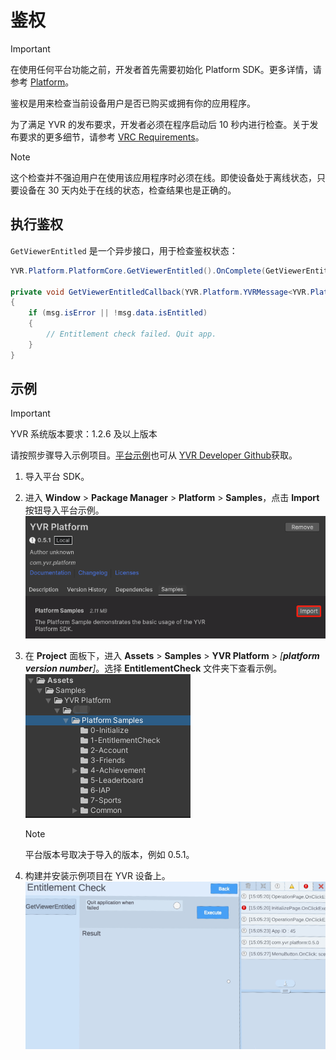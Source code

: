 # 鉴权

> [!Important]
> 在使用任何平台功能之前，开发者首先需要初始化 Platform SDK。更多详情，请参考 [Platform](./Platform.md)。

鉴权是用来检查当前设备用户是否已购买或拥有你的应用程序。

为了满足 YVR 的发布要求，开发者必须在程序启动后 10 秒内进行检查。关于发布要求的更多细节，请参考  [VRC Requirements](https://developer.pfdm.cn/yvrdoc/vrcc/Publish/VirtualRealityCheckGuidelines/Security1.html)。

> [!NOTE]
> 这个检查并不强迫用户在使用该应用程序时必须在线。即使设备处于离线状态，只要设备在 30 天内处于在线的状态，检查结果也是正确的。

## 执行鉴权

`GetViewerEntitled` 是一个异步接口，用于检查鉴权状态：

```csharp
YVR.Platform.PlatformCore.GetViewerEntitled().OnComplete(GetViewerEntitledCallback);

private void GetViewerEntitledCallback(YVR.Platform.YVRMessage<YVR.Platform.Entitlement> msg)
{
    if (msg.isError || !msg.data.isEntitled)
    {
        // Entitlement check failed. Quit app.
    }
}
```


## 示例

> [!Important]
> YVR 系统版本要求：1.2.6 及以上版本

请按照步骤导入示例项目。[平台示例](https://github.com/YVRDeveloper/PlatformSample-Unity)也可从 [YVR Developer Github](https://github.com/YVRDeveloper)获取。

1. 导入平台 SDK。 

2. 进入 **Window** > **Package Manager** > **Platform** > **Samples**，点击 **Import** 按钮导入平台示例。
    <br />
    ![ImportSamples](./Samples/ImportSamples.png)

3. 在 **Project** 面板下，进入 **Assets** > **Samples** > **YVR Platform** > *[**platform version number**]*。选择 **EntitlementCheck** 文件夹下查看示例。 
    <br />
    ![ProjectFolder](./Samples/ProjectFolder.png)
    <br />
    > [!Note]
    > 平台版本号取决于导入的版本，例如 0.5.1。

4. 构建并安装示例项目在 YVR 设备上。
    <br />
    ![EntitlementCheckSample](./Samples/EntitlementCheckSample.png)
